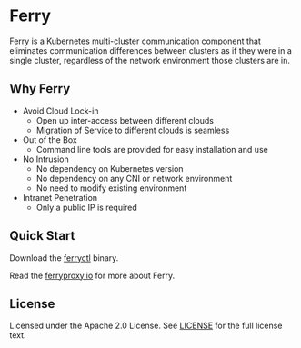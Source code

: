 # Ferry

Ferry is a Kubernetes multi-cluster communication component that eliminates 
communication differences between clusters as if they were in a single cluster,
regardless of the network environment those clusters are in.

## Why Ferry

- Avoid Cloud Lock-in
    - Open up inter-access between different clouds
    - Migration of Service to different clouds is seamless
- Out of the Box
    - Command line tools are provided for easy installation and use
- No Intrusion
    - No dependency on Kubernetes version
    - No dependency on any CNI or network environment
    - No need to modify existing environment
- Intranet Penetration
    - Only a public IP is required

## Quick Start

Download  the [ferryctl](https://github.com/ferryproxy/ferry/releases) binary.

Read the [ferryproxy.io](https://ferryproxy.io) for more about Ferry.

## License

Licensed under the Apache 2.0 License. See [LICENSE](https://github.com/ferryproxy/ferry/blob/master/LICENSE) for the full license text.
